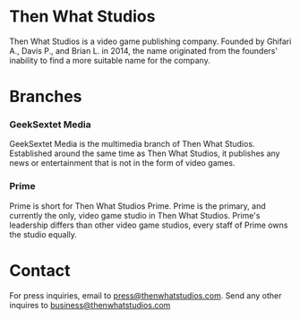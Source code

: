 # Then What Studios #
Then What Studios is a video game publishing company. Founded by Ghifari A., Davis P., and Brian L. in 2014, the name originated from the founders' inability to find a more suitable name for the company.

# Branches #

### GeekSextet Media ###
GeekSextet Media is the multimedia branch of Then What Studios. Established around the same time as Then What Studios, it publishes any news or entertainment that is not in the form of video games.

### Prime ###
Prime is short for Then What Studios Prime. Prime is the primary, and currently the only, video game studio in Then What Studios. Prime's leadership differs than other video game studios, every staff of Prime owns the studio equally.

# Contact #
For press inquiries, email to press@thenwhatstudios.com. Send any other inquires to business@thenwhatstudios.com
